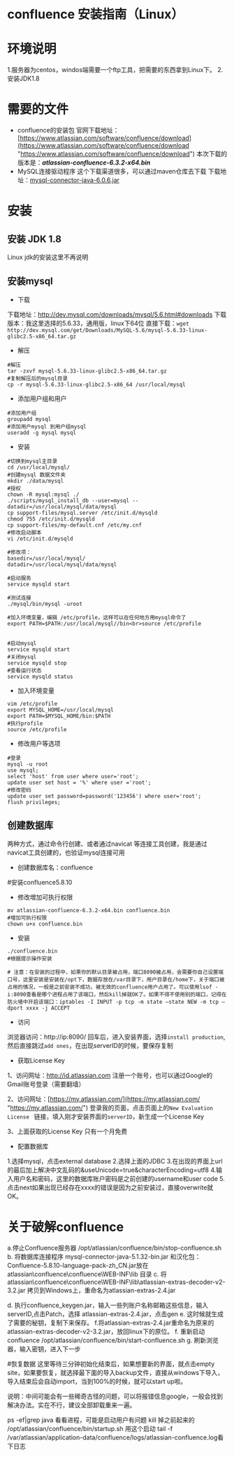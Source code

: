 # confluence 安装指南（Linux）


# 环境说明
1.服务器为centos，windos端需要一个ftp工具，把需要的东西拿到Linux下。
2.安装JDK1.8
 
# 需要的文件
- confluence的安装包
官网下载地址：[https://www.atlassian.com/software/confluence/download](https://www.atlassian.com/software/confluence/download "https://www.atlassian.com/software/confluence/download")
本次下载的版本是：***atlassian-confluence-6.3.2-x64.bin***
- MySQL连接驱动程序
这个下载渠道很多，可以通过maven仓库去下载
下载地址：[mysql-connector-java-6.0.6.jar](http://central.maven.org/maven2/mysql/mysql-connector-java/6.0.6/mysql-connector-java-6.0.6.jar "mysql-connector-java-6.0.6.jar")

# 安装

## 安装 JDK 1.8

Linux jdk的安装这里不再说明

## 安装mysql

- 下载

下载地址：http://dev.mysql.com/downloads/mysql/5.6.html#downloads
下载版本：我这里选择的5.6.33，通用版，linux下64位
直接下载：`wget  http://dev.mysql.com/get/Downloads/MySQL-5.6/mysql-5.6.33-linux-glibc2.5-x86_64.tar.gz`

- 解压

```shell
#解压
tar -zxvf mysql-5.6.33-linux-glibc2.5-x86_64.tar.gz
#复制解压后的mysql目录
cp -r mysql-5.6.33-linux-glibc2.5-x86_64 /usr/local/mysql
```
- 添加用户组和用户

```shell
#添加用户组
groupadd mysql
#添加用户mysql 到用户组mysql
useradd -g mysql mysql
```
- 安装

```shell
#切换到mysql主目录
cd /usr/local/mysql/
#创建mysql 数据文件夹
mkdir ./data/mysql
#授权
chown -R mysql:mysql ./
./scripts/mysql_install_db --user=mysql --datadir=/usr/local/mysql/data/mysql
cp support-files/mysql.server /etc/init.d/mysqld
chmod 755 /etc/init.d/mysqld
cp support-files/my-default.cnf /etc/my.cnf
#修改启动脚本
vi /etc/init.d/mysqld
 
#修改项：
basedir=/usr/local/mysql/
datadir=/usr/local/mysql/data/mysql
 
#启动服务
service mysqld start
 
#测试连接
./mysql/bin/mysql -uroot
 
#加入环境变量，编辑 /etc/profile，这样可以在任何地方用mysql命令了
export PATH=$PATH:/usr/local/mysql//bin<br>source /etc/profile
 
 
#启动mysql
service mysqld start
#关闭mysql
service mysqld stop
#查看运行状态
service mysqld status

```
- 加入环境变量

```shell
vim /etc/profile
export MYSQL_HOME=/usr/local/mysql
export PATH=$MYSQL_HOME/bin:$PATH
#执行profile
source /etc/profile
```

- 修改用户等选项

```shell
#登录
mysql -u root
use mysql;
select 'host' from user where user='root'; 
update user set host = '%' where user ='root';
#修改密码
update user set password=password('123456') where user='root';
flush privileges; 
```

## 创建数据库

两种方式，通过命令行创建、或者通过navicat 等连接工具创建，我是通过navicat工具创建的，也验证mysql连接可用

- 创建数据库名：confluence

#安装confluence5.8.10

- 修改增加可执行权限

```shell
mv atlassian-confluence-6.3.2-x64.bin confluence.bin
#增加可执行权限
chown u+x confluence.bin
```
- 安装

```shell
./confluence.bin
#根据提示操作安装

# 注意：在安装的过程中，如果你的默认目录被占用，端口8090被占用，会需要你自己设置端口号，这里安装是安装在/opt下，数据存放在/var目录下，用户目录在/home下，关于端口被占用的情况，一般是之前安装不成功，被无效的confluence用户占用了。可以使用lsof -i:8090查看是哪个进程占用了该端口，然后kill掉就OK了。如果不得不使用别的端口，记得在防火墙中开启该端口：iptables -I INPUT -p tcp -m state —state NEW -m tcp —dport xxxx -j ACCEPT
```

- 访问

浏览器访问：http://ip:8090/
回车后，进入安装界面，选择`install production`,然后直接跳过`add ones`，在出现serverID的时候，要保存复制

- 获取License Key

1、访问网址：http://id.atlassian.com
注册一个账号，也可以通过Google的Gmail账号登录（需要翻墙）

2、访问网址：[https://my.atlassian.com/](https://my.atlassian.com/ "https://my.atlassian.com/")
登录我的页面，点击页面上的`New Evaluation License ` 链接，填入刚才安装界面的`serverID`，新生成一个License Key

3、上面获取的License Key 只有一个月免费

- 配置数据库

1.选择mysql，点击external database
2.选择上面的JDBC
3.在出现的界面上url的最后加上解决中文乱码的&useUnicode=true&characterEncoding=utf8
4.输入用户名和密码，这里的数据库账户密码是之前创建的username和user code
5.点击next如果出现已经存在xxxx的错误是因为之前安装过，直接overwrite就OK。

 
# 关于破解confluence
a.停止Confluence服务器
/opt/atlassian/confluence/bin/stop-confluence.sh
b. 将数据库连接程序 mysql-connector-java-5.1.32-bin.jar 和汉化包：Confluence-5.8.10-language-pack-zh_CN.jar放在 atlassian\confluence\confluence\WEB-INF\lib 目录
c. 将 atlassian\confluence\confluence\WEB-INF\lib\atlassian-extras-decoder-v2-3.2.jar 拷贝到Windows上，重命名为atlassian-extras-2.4.jar

d. 执行confluence_keygen.jar，输入一些列账户名称邮箱这些信息，输入serverID,点击Patch，选择 atlassian-extras-2.4.jar，点击gen
e. 这时候就生成了需要的秘钥，复制下来保存。
f.将atlassian-extras-2.4.jar重命名为原来的atlassian-extras-decoder-v2-3.2.jar，放回linux下的原位。
f. 重新启动confluence
/opt/atlassian/confluence/bin/start-confluence.sh
g. 刷新浏览器，输入密钥，进入下一步
 
 
#恢复数据
这里等待三分钟初始化结束后，如果想要新的界面，就点击empty site，如果要恢复，就选择最下面的导入backup文件，直接从windows下导入，导入结束后会自动import，当到100%的时候，就可以start up啦。
 
 
说明：中间可能会有一些稀奇古怪的问题，可以将报错信息google，一般会找到解决办法。实在不行，建议全部卸载重来一遍。
 
ps -ef|grep java 看看进程，可能是启动用户有问题
kill 掉之前起来的
/opt/atlassian/confluence/bin/startup.sh 用这个启动
tail -f /var/atlassian/application-data/confluence/logs/atlassian-confluence.log看下日志


